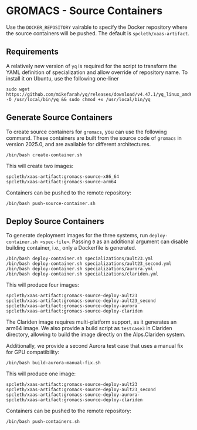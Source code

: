 # GROMACS - Source Containers

Use the `DOCKER_REPOSITORY` vairable to specify the Docker repository where the source containers will be pushed. The default is `spcleth/xaas-artifact`.

## Requirements

A relatively new version of `yq` is required for the script to transform the YAML definition of specialization and allow override of repository name.
To install it on Ubuntu, use the following one-liner

```
sudo wget https://github.com/mikefarah/yq/releases/download/v4.47.1/yq_linux_amd64 -O /usr/local/bin/yq && sudo chmod +x /usr/local/bin/yq
```


## Generate Source Containers

To create source containers for `gromacs`, you can use the following command. These containers are built from the source code of `gromacs` in version 2025.0, and are available for different architectures.

```
/bin/bash create-container.sh
```

This will create two images:

```
spcleth/xaas-artifact:gromacs-source-x86_64
spcleth/xaas-artifact:gromacs-source-arm64
```

Containers can be pushed to the remote repository:

```
/bin/bash push-source-container.sh
```

## Deploy Source Containers

To generate deployment images for the three systems, run `deploy-container.sh <spec-file>`. Passing `0` as an additional argument can disable building container, i.e., only a Dockerfile is generated.

```
/bin/bash deploy-container.sh specializations/ault23.yml
/bin/bash deploy-container.sh specializations/ault23_second.yml
/bin/bash deploy-container.sh specializations/aurora.yml
/bin/bash deploy-container.sh specializations/clariden.yml
```

This will produce four images:

```
spcleth/xaas-artifact:gromacs-source-deploy-ault23
spcleth/xaas-artifact:gromacs-source-deploy-ault23_second
spcleth/xaas-artifact:gromacs-source-deploy-aurora
spcleth/xaas-artifact:gromacs-source-deploy-clariden
```

The Clariden image requires multi-platform support, as it generates an arm64 image.
We also provide a build script as `testcase3` in Clariden directory, allowing to build the image directly on the Alps.Clariden system.

Additionally, we provide a second Aurora test case that uses a manual fix for GPU compatibility:

```
/bin/bash build-aurora-manual-fix.sh
```

This will produce one image:

```
spcleth/xaas-artifact:gromacs-source-deploy-ault23
spcleth/xaas-artifact:gromacs-source-deploy-ault23_second
spcleth/xaas-artifact:gromacs-source-deploy-aurora-
spcleth/xaas-artifact:gromacs-source-deploy-clariden
```

Containers can be pushed to the remote repository:

```
/bin/bash push-containers.sh
```
